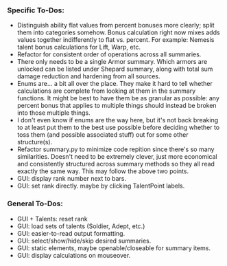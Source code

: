 ### Specific To-Dos:
* Distinguish ability flat values from percent bonuses more clearly; split them into categories somehow. Bonus calculation right now mixes adds values together indifferently to flat vs. percent. For example: Nemesis talent bonus calculations for Lift, Warp, etc.
* Refactor for consistent order of operations across all summaries.
* There only needs to be a single Armor summary. Which armors are unlocked can be listed under Shepard summary, along with total sum damage reduction and hardening from all sources.
* Enums are... a bit all over the place. They make it hard to tell whether calculations are complete from looking at them in the summary functions. It might be best to have them be as granular as possible: any percent bonus that applies to multiple things should instead be broken into those multiple things.
* I don't even know if enums are the way here, but it's not back breaking to at least put them to the best use possible before deciding whether to toss them (and possible associated stuff) out for some other structure(s).
* Refactor summary.py to minimize code repition since there's so many similarities. Doesn't need to be extremely clever, just more economical and consistently structured across summary methods so they all read exactly the same way. This may follow the above two points.
* GUI: display rank number next to bars.
* GUI: set rank directly. maybe by clicking TalentPoint labels.
### General To-Dos:
* GUI + Talents: reset rank
* GUI: load sets of talents (Soldier, Adept, etc.)
* GUI: easier-to-read output formatting.
* GUI: select/show/hide/skip desired summaries.
* GUI: static elements, maybe openable/closeable for summary items.
* GUI: display calculations on mouseover.